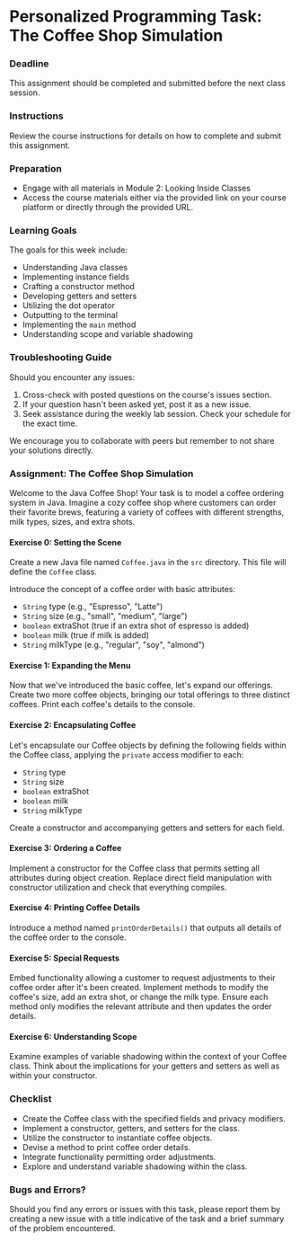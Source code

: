 # Personalized Programming Task: The Coffee Shop Simulation

### Deadline
This assignment should be completed and submitted before the next class session.

### Instructions
Review the course instructions for details on how to complete and submit this assignment.

### Preparation
- Engage with all materials in Module 2: Looking Inside Classes 
- Access the course materials either via the provided link on your course platform or directly through the provided URL.

### Learning Goals
The goals for this week include:
* Understanding Java classes
* Implementing instance fields
* Crafting a constructor method
* Developing getters and setters
* Utilizing the dot operator
* Outputting to the terminal
* Implementing the `main` method
* Understanding scope and variable shadowing

### Troubleshooting Guide
Should you encounter any issues:
1. Cross-check with posted questions on the course's issues section.
2. If your question hasn't been asked yet, post it as a new issue.
3. Seek assistance during the weekly lab session. Check your schedule for the exact time.

We encourage you to collaborate with peers but remember to not share your solutions directly.

### Assignment: The Coffee Shop Simulation

Welcome to the Java Coffee Shop! Your task is to model a coffee ordering system in Java. Imagine a cozy coffee shop where customers can order their favorite brews, featuring a variety of coffees with different strengths, milk types, sizes, and extra shots.

#### Exercise 0: Setting the Scene

Create a new Java file named `Coffee.java` in the `src` directory. This file will define the `Coffee` class.

Introduce the concept of a coffee order with basic attributes:

- `String` type (e.g., "Espresso", "Latte")
- `String` size (e.g., "small", "medium", "large")
- `boolean` extraShot (true if an extra shot of espresso is added)
- `boolean` milk (true if milk is added)
- `String` milkType (e.g., "regular", "soy", "almond")

#### Exercise 1: Expanding the Menu
Now that we've introduced the basic coffee, let's expand our offerings. Create two more coffee objects, bringing our total offerings to three distinct coffees. Print each coffee's details to the console.

#### Exercise 2: Encapsulating Coffee
Let's encapsulate our Coffee objects by defining the following fields within the Coffee class, applying the `private` access modifier to each:

- `String` type
- `String` size
- `boolean` extraShot
- `boolean` milk
- `String` milkType

Create a constructor and accompanying getters and setters for each field.

#### Exercise 3: Ordering a Coffee
Implement a constructor for the Coffee class that permits setting all attributes during object creation. Replace direct field manipulation with constructor utilization and check that everything compiles.

#### Exercise 4: Printing Coffee Details
Introduce a method named `printOrderDetails()` that outputs all details of the coffee order to the console.

#### Exercise 5: Special Requests
Embed functionality allowing a customer to request adjustments to their coffee order after it's been created. Implement methods to modify the coffee's size, add an extra shot, or change the milk type. Ensure each method only modifies the relevant attribute and then updates the order details.

#### Exercise 6: Understanding Scope
Examine examples of variable shadowing within the context of your Coffee class. Think about the implications for your getters and setters as well as within your constructor.

### Checklist
- Create the Coffee class with the specified fields and privacy modifiers.
- Implement a constructor, getters, and setters for the class.
- Utilize the constructor to instantiate coffee objects.
- Devise a method to print coffee order details.
- Integrate functionality permitting order adjustments.
- Explore and understand variable shadowing within the class.

### Bugs and Errors?
Should you find any errors or issues with this task, please report them by creating a new issue with a title indicative of the task and a brief summary of the problem encountered.